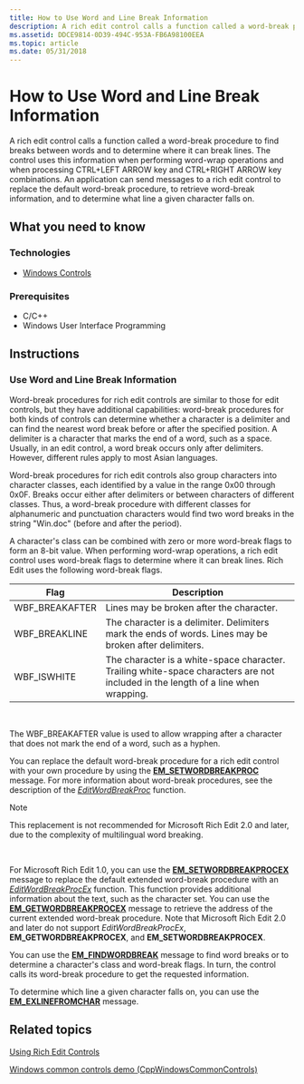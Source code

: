 ```yaml
---
title: How to Use Word and Line Break Information
description: A rich edit control calls a function called a word-break procedure to find breaks between words and to determine where it can break lines.
ms.assetid: DDCE9814-0D39-494C-953A-FB6A98100EEA
ms.topic: article
ms.date: 05/31/2018
---
```


# How to Use Word and Line Break Information

A rich edit control calls a function called a word-break procedure to find breaks between words and to determine where it can break lines. The control uses this information when performing word-wrap operations and when processing CTRL+LEFT ARROW key and CTRL+RIGHT ARROW key combinations. An application can send messages to a rich edit control to replace the default word-break procedure, to retrieve word-break information, and to determine what line a given character falls on.

## What you need to know

### Technologies

-   [Windows Controls](window-controls.md)

### Prerequisites

-   C/C++
-   Windows User Interface Programming

## Instructions

### Use Word and Line Break Information

Word-break procedures for rich edit controls are similar to those for edit controls, but they have additional capabilities: word-break procedures for both kinds of controls can determine whether a character is a delimiter and can find the nearest word break before or after the specified position. A delimiter is a character that marks the end of a word, such as a space. Usually, in an edit control, a word break occurs only after delimiters. However, different rules apply to most Asian languages.

Word-break procedures for rich edit controls also group characters into character classes, each identified by a value in the range 0x00 through 0x0F. Breaks occur either after delimiters or between characters of different classes. Thus, a word-break procedure with different classes for alphanumeric and punctuation characters would find two word breaks in the string "Win.doc" (before and after the period).

A character's class can be combined with zero or more word-break flags to form an 8-bit value. When performing word-wrap operations, a rich edit control uses word-break flags to determine where it can break lines. Rich Edit uses the following word-break flags.



| Flag            | Description                                                                                                                       |
|-----------------|-----------------------------------------------------------------------------------------------------------------------------------|
| WBF\_BREAKAFTER | Lines may be broken after the character.                                                                                          |
| WBF\_BREAKLINE  | The character is a delimiter. Delimiters mark the ends of words. Lines may be broken after delimiters.                            |
| WBF\_ISWHITE    | The character is a white-space character. Trailing white-space characters are not included in the length of a line when wrapping. |



 

The WBF\_BREAKAFTER value is used to allow wrapping after a character that does not mark the end of a word, such as a hyphen.

You can replace the default word-break procedure for a rich edit control with your own procedure by using the [**EM\_SETWORDBREAKPROC**](em-setwordbreakproc.md) message. For more information about word-break procedures, see the description of the [*EditWordBreakProc*](https://msdn.microsoft.com/en-us/library/Bb761709(v=VS.85).aspx) function.

> [!Note]  
> This replacement is not recommended for Microsoft Rich Edit 2.0 and later, due to the complexity of multilingual word breaking.

 

For Microsoft Rich Edit 1.0, you can use the [**EM\_SETWORDBREAKPROCEX**](em-setwordbreakprocex.md) message to replace the default extended word-break procedure with an [*EditWordBreakProcEx*](/windows/desktop/api/Richedit/nc-richedit-editwordbreakprocex) function. This function provides additional information about the text, such as the character set. You can use the [**EM\_GETWORDBREAKPROCEX**](em-getwordbreakprocex.md) message to retrieve the address of the current extended word-break procedure. Note that Microsoft Rich Edit 2.0 and later do not support *EditWordBreakProcEx*, **EM\_GETWORDBREAKPROCEX**, and **EM\_SETWORDBREAKPROCEX**.

You can use the [**EM\_FINDWORDBREAK**](em-findwordbreak.md) message to find word breaks or to determine a character's class and word-break flags. In turn, the control calls its word-break procedure to get the requested information.

To determine which line a given character falls on, you can use the [**EM\_EXLINEFROMCHAR**](em-exlinefromchar.md) message.

## Related topics

<dl> <dt>

[Using Rich Edit Controls](using-rich-edit-controls.md)
</dt> <dt>

[Windows common controls demo (CppWindowsCommonControls)](https://go.microsoft.com/fwlink/p/?linkid=214295)
</dt> </dl>

 

 




